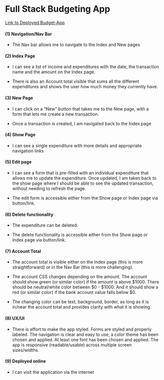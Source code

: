 # Full Stack Budgeting App

[Link to Deployed Budget-App ](https://destiny-budget-fullstack-app.netlify.app/)

#### (1) Navigation/Nav Bar

- The Nav bar allows me to navigate to the Index and New pages

#### (2) Index Page

- I can see a list of income and expenditures with the date, the transaction name and the amount on the Index page.

- There is also an Account total visible that sums all the different expenditures and shows the user how much money they currently have.

#### (3) New Page

- I can click on a "New" button that takes me to the New page, with a form that lets me create a new transaction.


- Once a transaction is created, I am navigated back to the Index page

#### (4) Show Page

- I can see a single expenditure with more details and appropriate navigation links

#### (5) Edit page 

- I can see a form that is pre-filled with an individual expenditure that allows me to update the expenditure. Once updated, I am taken back to the show page where I should be able to see the updated transaction, without needing to refresh the page.


- The edit form is accessible either from the Show page or Index page via button/link.

#### (6) Delete functionality

- The expenditure can be deleted. 

- The delete functionality is accessible either from the Show page or Index page via button/link.

#### (7) Account Total

 - The account total is visible either on the Index page (this is more straightforward) or in the Nav Bar (this is more challenging). 

- The account CSS changes depending on the amount. The account should show green (or similar color) if the amount is above $1000. There should be neutral/white color between $0 - $1000. And it should show a red (or similar color) if the bank account value falls below $0. 

- The changing color can be text, background, border, as long as it is in/near the account total and provides clarity with what it is showing.

#### (8) UX/UI
- There is effort to make the app styled. Forms are styled and properly labeled. The navigation is clear and easy to use, a color theme has been chosen and applied. At least one font has been chosen and applied. The app is responsive (readable/usable) across multiple screen sizes/widths.

#### (9) Deployed online


- I can visit the application via the internet

